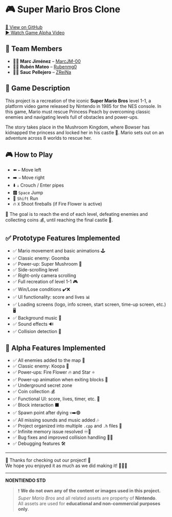 # 🎮 Super Mario Bros Clone

[🔗 View on GitHub](https://github.com/Rubenmg0/Proyecto-1)  
[▶️ Watch Game Alpha Video](https://youtu.be/HAthvC-jHP0)

## 👥 Team Members

- 👨‍💻 **Marc Jiménez** – [MarcJM-00](https://github.com/MarcJM-00)  
- 👨‍💻 **Rubén Mateo** – [Rubenmg0](https://github.com/Rubenmg0)  
- 👨‍💻 **Sauc Pellejero** – [ZReiNa](https://github.com/ZReiNa)  

## 📝 Game Description

This project is a recreation of the iconic **Super Mario Bros** level 1-1, a platform video game released by Nintendo in 1985 for the NES console. In this game, Mario must rescue Princess Peach by overcoming classic enemies and navigating levels full of obstacles and power-ups.

The story takes place in the Mushroom Kingdom, where Bowser has kidnapped the princess and locked her in his castle 🏰. Mario sets out on an adventure across 8 worlds to rescue her.

## 🎮 How to Play

- ⬅️ `←` Move left  
- ➡️ `→` Move right  
- ⬇️ `↓` Crouch / Enter pipes  
- 🅾️ `Space` Jump  
- 🏃 `Shift` Run  
- 🔥 `X` Shoot fireballs (if Fire Flower is active)

🎯 The goal is to reach the end of each level, defeating enemies and collecting coins 💰, until reaching the final castle 🏰.

## ✅ Prototype Features Implemented

- ✅ Mario movement and basic animations 🕹️  
- ✅ Classic enemy: Goomba   
- ✅ Power-up: Super Mushroom 🍄  
- ✅ Side-scrolling level  
- ✅ Right-only camera scrolling   
- ✅ Full recreation of level 1-1 🎮  
- ✅ Win/Lose conditions ✔️❌  
- ✅ UI functionality: score and lives 📊  
- ✅ Loading screens (logo, info screen, start screen, time-up screen, etc.) 🖥️  
- ✅ Background music 🎵  
- ✅ Sound effects 🔊  
- ✅ Collision detection 🧱

## 🚀 Alpha Features Implemented

- ✅ All enemies added to the map 👾  
- ✅ Classic enemy: Koopa 🐢  
- ✅ Power-ups: Fire Flower 🔥 and Star ⭐  
- ✅ Power-up animation when exiting blocks 🎁  
- ✅ Underground secret zone   
- ✅ Coin collection 💰  
- ✅ Functional UI: score, lives, timer, etc. 🧾  
- ✅ Block interaction ⬛  
- ✅ Spawn point after dying 💀➡️🟢  
- ✅ All missing sounds and music added 🎶  
- ✅ Project organized into multiple `.cpp` and `.h` files 📁  
- ✅ Infinite memory issue resolved ♾️🧠  
- ✅ Bug fixes and improved collision handling 🐛🔧  
- ✅ Debugging features 🛠️

---

🙌 Thanks for checking out our project! 🍄  
We hope you enjoyed it as much as we did making it! 🧑‍💻🎉

---

**NOENTIENDO STD**  
> ❗ **We do not own any of the content or images used in this project.**  
> *Super Mario Bros* and all related assets are property of **Nintendo**.  
> All assets are used for **educational and non-commercial purposes only**.
